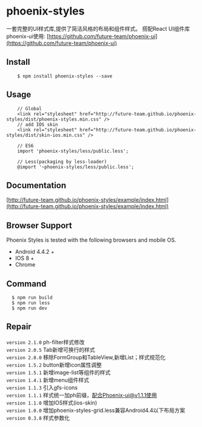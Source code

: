 # phoenix-styles
一套完整的UI样式库,提供了简洁风格的布局和组件样式。
搭配React UI组件库phoenix-ui使用: [https://github.com/future-team/phoenix-ui](https://github.com/future-team/phoenix-ui)

## Install
```
    $ npm install phoenix-styles --save
```

## Usage

```
    // Global
    <link rel="stylesheet" href="http://future-team.github.io/phoenix-styles/dist/phoenix-styles.min.css" />
    // add IOS skin
    <link rel="stylesheet" href="http://future-team.github.io/phoenix-styles/dist/skin-ios.min.css" />

    // ES6
    import 'phoenix-styles/less/public.less';

    // Less(packaging by less-loader)
    @import '~phoenix-styles/less/public.less';
```

## Documentation

[http://future-team.github.io/phoenix-styles/example/index.html](http://future-team.github.io/phoenix-styles/example/index.html)

## Browser Support
Phoenix Styles is tested with the following browsers and mobile OS.

- Android 4.4.2 +
- IOS 8 +
- Chrome

## Command

```
  $ npm run build
  $ npm run less 
  $ npm run dev
```

## Repair

`version 2.1.0` ph-filter样式修改 <br/>
`version 2.0.5` Tab新增可换行的样式 <br/>
`version 2.0.0` 移除FormGroup和TableView,新增List；样式规范化 <br/>
`version 1.5.2` button新增icon属性调整 <br/>
`version 1.5.1` 新增image-list等组件的样式 <br/>
`version 1.4.1` 新增menu组件样式 <br/>
`version 1.1.3` 引入gfs-icons <br/>
`version 1.1.1` 样式统一加ph前缀，配合Phoenix-ui@v1.1.1使用 <br/>
`version 1.1.0` 增加IOS样式(ios-skin) <br/>
`version 1.0.0` 增加phoenix-styles-grid.less兼容Android4.4以下布局方案 <br/>
`version 0.3.8` 样式参数化 <br/>
